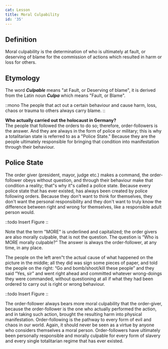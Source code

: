 ```yaml
---
cat: Lesson
title: Moral Culpability
id: '35'
---
```


## Definition
Moral culpability is the determination of who is ultimately at fault, or deserving of blame for
the commission of actions which resulted in harm or loss for others.

## Etymology
The word **_Culpable_** means "at Fault, or Deserving of blame", it is derived from the Latin noun **_Culpa_** which means "Fault, or Blame".

::mono
The people that act out a certain behaviour and cause harm, loss, chaos or trauma to others
always carry blame.
::

**Who actually carried out the holocaust in Germany?**  
The people that followed the orders to do so; therefore, order-followers is the answer. And they are always in the form of police or military; this is why a totalitarian state is referred to as a "Police State." Because they are the people ultimately responsible for bringing that condition into manifestation through their behaviour.

## Police State
The order giver (president,  mayor, judge etc.) makes a command, the order-
follower obeys without question, and through their behaviour make that condition a reality;
that"s why it"s called a police state. Because every police state that has ever existed, has
always been created by police following orders. Because they don't want to think for
themselves, they don't want the personal responsibility and they don't want to truly know the
difference between right and wrong for themselves, like a responsible adult person would.

::todo
Insert Figure
::

Note that the term "MORE" is underlined and capitalized; the order givers are also morally
culpable, that is not the question. The question is “Who is MORE morally culpable?” The
answer is always the order-follower, at any time, in any place.

The people on the left aren"t the actual cause of what happened on the picture in the middle;
all they did was sign some pieces of paper, and told the people on the right: “Go and
bomb/shoot/kill these people” and they said “Yes, sir” and went right ahead and committed
whatever wrong-doings they were commanded, without questioning at all if what they had
been ordered to carry out is right or wrong behaviour.

::todo
Insert Figure
::

The order-follower always bears more moral culpability that the order-giver, because the
order-follower is the one who actually performed the action, and in taking such action,
brought the resulting harm into physical manifestation. Order-following is the pathway to
every form of evil and chaos in our world. Again, it should never be seen as a virtue by
anyone who considers themselves a moral person. Order-followers have ultimately been
personally responsible and morally culpable for every form of slavery and every single
totalitarian regime that has ever existed.

